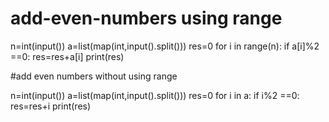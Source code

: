 # add-even-numbers using range
n=int(input())
a=list(map(int,input().split()))
res=0
for i in range(n):
  if a[i]%2 ==0:
    res=res+a[i]
print(res)   

#add even numbers without using range

n=int(input())
a=list(map(int,input().split()))
res=0
for i in a:
  if i%2 ==0:
    res=res+i
print(res)
